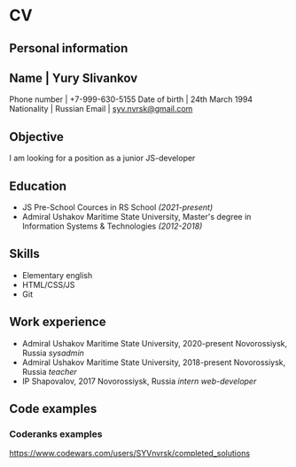 # CV
## Personal information
Name | Yury Slivankov
---
Phone number | +7-999-630-5155
Date of birth | 24th March 1994
Nationality | Russian
Email | syv.nvrsk@gmail.com
## Objective
I am looking for a position as a junior JS-developer
## Education
* JS Pre-School Cources in RS School *(2021-present)*
* Admiral Ushakov Maritime State University, Master's degree in Information Systems & Technologies *(2012-2018)*
## Skills
* Elementary english
* HTML/CSS/JS
* Git
## Work experience
* Admiral Ushakov Maritime State University, 2020-present
Novorossiysk, Russia
*sysadmin*
* Admiral Ushakov Maritime State University, 2018-present
Novorossiysk, Russia
*teacher*
* IP Shapovalov, 2017
Novorossiysk, Russia
*intern web-developer*
## Code examples
### Coderanks examples
https://www.codewars.com/users/SYVnvrsk/completed_solutions